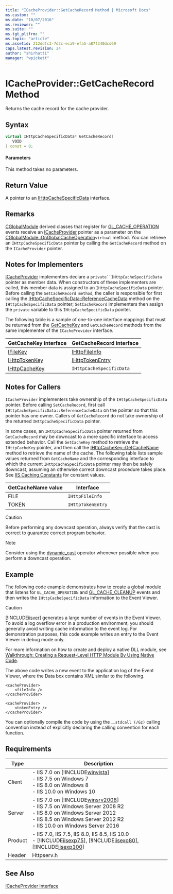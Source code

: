```yaml
---
title: "ICacheProvider::GetCacheRecord Method | Microsoft Docs"
ms.custom: ""
ms.date: "10/07/2016"
ms.reviewer: ""
ms.suite: ""
ms.tgt_pltfrm: ""
ms.topic: "article"
ms.assetid: 212ddfc3-7d3c-eca9-efa5-a87f340dcd69
caps.latest.revision: 24
author: "shirhatti"
manager: "wpickett"
---
```

# ICacheProvider::GetCacheRecord Method
Returns the cache record for the cache provider.  
  
## Syntax  
  
```cpp  
virtual IHttpCacheSpecificData* GetCacheRecord(  
   VOID  
) const = 0;  
```  
  
#### Parameters  
 This method takes no parameters.  
  
## Return Value  
 A pointer to an [IHttpCacheSpecificData](../../web-development-reference\native-code-api-reference/ihttpcachespecificdata-interface.md) interface.  
  
## Remarks  
 [CGlobalModule](../../web-development-reference\native-code-api-reference/cglobalmodule-class.md) derived classes that register for [GL_CACHE_OPERATION](../../web-development-reference\native-code-api-reference/request-processing-constants.md) events receive an [ICacheProvider](../../web-development-reference\native-code-api-reference/icacheprovider-interface.md) pointer as a parameter on the [CGlobalModule::OnGlobalCacheOperation](../../web-development-reference\native-code-api-reference/cglobalmodule-onglobalcacheoperation-method.md)`virtual` method. You can retrieve an `IHttpCacheSpecificData` pointer by calling the `GetCacheRecord` method on the `ICacheProvider` pointer.  
  
## Notes for Implementers  
 [ICacheProvider](../../web-development-reference\native-code-api-reference/icacheprovider-interface.md) implementers declare a `private``IHttpCacheSpecificData` pointer as member data. When constructors of these implementers are called, this member data is assigned to an `IHttpCacheSpecificData` pointer. Before calling the `SetCacheRecord method`, the caller is responsible for first calling the [IHttpCacheSpecificData::ReferenceCacheData](../../web-development-reference\native-code-api-reference/ihttpcachespecificdata-referencecachedata-method.md) method on the `IHttpCacheSpecificData` pointer; `SetCacheRecord` implementers then assign the `private` variable to this `IHttpCacheSpecificData` pointer.  
  
 The following table is a sample of one-to-one interface mappings that must be returned from the [GetCacheKey](../../web-development-reference\native-code-api-reference/icacheprovider-getcachekey-method.md) and `GetCacheRecord` methods from the same implementer of the `ICacheProvider` interface.  
  
|GetCacheKey interface|GetCacheRecord interface|  
|---------------------------|------------------------------|  
|[IFileKey](../../web-development-reference\native-code-api-reference/ifilekey-interface.md)|[IHttpFileInfo](../../web-development-reference\native-code-api-reference/ihttpfileinfo-interface.md)|  
|[IHttpTokenKey](../../web-development-reference\native-code-api-reference/ihttptokenkey-interface.md)|[IHttpTokenEntry](../../web-development-reference\native-code-api-reference/ihttptokenentry-interface.md)|  
|[IHttpCacheKey](../../web-development-reference\native-code-api-reference/ihttpcachekey-interface.md)|`IHttpCacheSpecificData`|  
  
## Notes for Callers  
 `ICacheProvider` implementers take ownership of the `IHttpCacheSpecificData` pointer. Before calling `SetCacheRecord`, first call `IHttpCacheSpecificData::ReferenceCacheData` on the pointer so that this pointer has one owner. Callers of `GetCacheRecord` do not take ownership of the returned `IHttpCacheSpecificData` pointer.  
  
 In some cases, an `IHttpCacheSpecificData` pointer returned from `GetCacheRecord` may be downcast to a more specific interface to access extended behavior. Call the `GetCacheKey` method to retrieve the `IHttpCacheKey` pointer, and then call the [IHttpCacheKey::GetCacheName](../../web-development-reference\native-code-api-reference/ihttpcachekey-getcachename-method.md) method to retrieve the name of the cache. The following table lists sample values returned from `GetCacheName` and the corresponding interface to which the current `IHttpCacheSpecificData` pointer may then be safely downcast, assuming an otherwise correct downcast procedure takes place. See [IIS Caching Constants](../../web-development-reference\native-code-api-reference/caching-constants.md) for constant values.  
  
|GetCacheName value|Interface|  
|------------------------|---------------|  
|FILE|`IHttpFileInfo`|  
|TOKEN|`IHttpTokenEntry`|  
  
> [!CAUTION]
>  Before performing any downcast operation, always verify that the cast is correct to guarantee correct program behavior.  
  
> [!NOTE]
>  Consider using the [dynamic_cast](http://go.microsoft.com/fwlink/?LinkId=57556) operator whenever possible when you perform a downcast operation.  
  
## Example  
 The following code example demonstrates how to create a global module that listens for `GL_CACHE_OPERATION` and [GL_CACHE_CLEANUP](../../web-development-reference\native-code-api-reference/request-processing-constants.md) events and then writes the `IHttpCacheSpecificData` information to the Event Viewer.  
  
> [!CAUTION]
>  [!INCLUDE[iisver](../../wmi-provider/includes/iisver-md.md)] generates a large number of events in the Event Viewer. To avoid a log overflow error in a production environment, you should generally avoid writing cache information to the event log. For demonstration purposes, this code example writes an entry to the Event Viewer in debug mode only.  
  
<!-- TODO: review snippet reference  [!CODE [ICacheProvider#4](ICacheProvider#4)]  -->  
  
 For more information on how to create and deploy a native DLL module, see [Walkthrough: Creating a Request-Level HTTP Module By Using Native Code](../../web-development-reference\native-code-development-overview\walkthrough-creating-a-request-level-http-module-by-using-native-code.md).  
  
 The above code writes a new event to the application log of the Event Viewer, where the Data box contains XML similar to the following.  
  
```  
<cacheProvider>  
    <fileInfo />  
</cacheProvider>  
```  
  
```  
<cacheProvider>  
    <tokenEntry />  
</cacheProvider>  
```  
  
 You can optionally compile the code by using the __`stdcall (/Gz)` calling convention instead of explicitly declaring the calling convention for each function.  
  
## Requirements  
  
|Type|Description|  
|----------|-----------------|  
|Client|-   IIS 7.0 on [!INCLUDE[winvista](../../wmi-provider/includes/winvista-md.md)]<br />-   IIS 7.5 on Windows 7<br />-   IIS 8.0 on Windows 8<br />-   IIS 10.0 on Windows 10|  
|Server|-   IIS 7.0 on [!INCLUDE[winsrv2008](../../wmi-provider/includes/winsrv2008-md.md)]<br />-   IIS 7.5 on Windows Server 2008 R2<br />-   IIS 8.0 on Windows Server 2012<br />-   IIS 8.5 on Windows Server 2012 R2<br />-   IIS 10.0 on Windows Server 2016|  
|Product|-   IIS 7.0, IIS 7.5, IIS 8.0, IIS 8.5, IIS 10.0<br />-   [!INCLUDE[iisexp75](../../web-development-reference/native-code-api-reference/includes/iisexp75-md.md)], [!INCLUDE[iisexp80](../../web-development-reference/native-code-api-reference/includes/iisexp80-md.md)], [!INCLUDE[iisexp100](../../web-development-reference/native-code-api-reference/includes/iisexp100-md.md)]|  
|Header|Httpserv.h|  
  
## See Also  
 [ICacheProvider Interface](../../web-development-reference\native-code-api-reference/icacheprovider-interface.md)